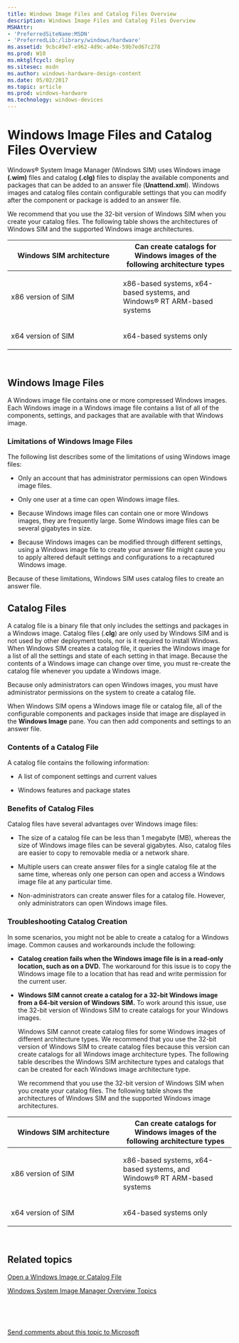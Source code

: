 ```yaml
---
title: Windows Image Files and Catalog Files Overview
description: Windows Image Files and Catalog Files Overview
MSHAttr:
- 'PreferredSiteName:MSDN'
- 'PreferredLib:/library/windows/hardware'
ms.assetid: 9cbc49e7-e962-4d9c-a04e-59b7ed67c278
ms.prod: W10
ms.mktglfcycl: deploy
ms.sitesec: msdn
ms.author: windows-hardware-design-content
ms.date: 05/02/2017
ms.topic: article
ms.prod: windows-hardware
ms.technology: windows-devices
---
```


# Windows Image Files and Catalog Files Overview


Windows® System Image Manager (Windows SIM) uses Windows image **(.wim)** files and catalog **(.clg)** files to display the available components and packages that can be added to an answer file (**Unattend.xml**). Windows images and catalog files contain configurable settings that you can modify after the component or package is added to an answer file.

We recommend that you use the 32-bit version of Windows SIM when you create your catalog files. The following table shows the architectures of Windows SIM and the supported Windows image architectures.

<table>
<colgroup>
<col width="50%" />
<col width="50%" />
</colgroup>
<thead>
<tr class="header">
<th>Windows SIM architecture</th>
<th>Can create catalogs for Windows images of the following architecture types</th>
</tr>
</thead>
<tbody>
<tr class="odd">
<td><p>x86 version of SIM</p></td>
<td><p>x86-based systems, x64-based systems, and Windows® RT ARM-based systems</p></td>
</tr>
<tr class="even">
<td><p>x64 version of SIM</p></td>
<td><p>x64-based systems only</p></td>
</tr>
</tbody>
</table>

 

## Windows Image Files


A Windows image file contains one or more compressed Windows images. Each Windows image in a Windows image file contains a list of all of the components, settings, and packages that are available with that Windows image.

### Limitations of Windows Image Files

The following list describes some of the limitations of using Windows image files:

-   Only an account that has administrator permissions can open Windows image files.

-   Only one user at a time can open Windows image files.

-   Because Windows image files can contain one or more Windows images, they are frequently large. Some Windows image files can be several gigabytes in size.

-   Because Windows images can be modified through different settings, using a Windows image file to create your answer file might cause you to apply altered default settings and configurations to a recaptured Windows image.

Because of these limitations, Windows SIM uses catalog files to create an answer file.

## Catalog Files


A catalog file is a binary file that only includes the settings and packages in a Windows image. Catalog files (.**clg**) are only used by Windows SIM and is not used by other deployment tools, nor is it required to install Windows. When Windows SIM creates a catalog file, it queries the Windows image for a list of all the settings and state of each setting in that image. Because the contents of a Windows image can change over time, you must re-create the catalog file whenever you update a Windows image.

Because only administrators can open Windows images, you must have administrator permissions on the system to create a catalog file.

When Windows SIM opens a Windows image file or catalog file, all of the configurable components and packages inside that image are displayed in the **Windows Image** pane. You can then add components and settings to an answer file.

### Contents of a Catalog File

A catalog file contains the following information:

-   A list of component settings and current values

-   Windows features and package states

### Benefits of Catalog Files

Catalog files have several advantages over Windows image files:

-   The size of a catalog file can be less than 1 megabyte (MB), whereas the size of Windows image files can be several gigabytes. Also, catalog files are easier to copy to removable media or a network share.

-   Multiple users can create answer files for a single catalog file at the same time, whereas only one person can open and access a Windows image file at any particular time.

-   Non-administrators can create answer files for a catalog file. However, only administrators can open Windows image files.

### Troubleshooting Catalog Creation

In some scenarios, you might not be able to create a catalog for a Windows image. Common causes and workarounds include the following:

-   **Catalog creation fails when the Windows image file is in a read-only location, such as on a DVD.** The workaround for this issue is to copy the Windows image file to a location that has read and write permission for the current user.

-   **Windows SIM cannot create a catalog for a 32-bit Windows image from a 64-bit version of Windows SIM.** To work around this issue, use the 32-bit version of Windows SIM to create catalogs for your Windows images.

    Windows SIM cannot create catalog files for some Windows images of different architecture types. We recommend that you use the 32-bit version of Windows SIM to create catalog files because this version can create catalogs for all Windows image architecture types. The following table describes the Windows SIM architecture types and catalogs that can be created for each Windows image architecture type.

    We recommend that you use the 32-bit version of Windows SIM when you create your catalog files. The following table shows the architectures of Windows SIM and the supported Windows image architectures.

<table>
<colgroup>
<col width="50%" />
<col width="50%" />
</colgroup>
<thead>
<tr class="header">
<th>Windows SIM architecture</th>
<th>Can create catalogs for Windows images of the following architecture types</th>
</tr>
</thead>
<tbody>
<tr class="odd">
<td><p>x86 version of SIM</p></td>
<td><p>x86-based systems, x64-based systems, and Windows® RT ARM-based systems</p></td>
</tr>
<tr class="even">
<td><p>x64 version of SIM</p></td>
<td><p>x64-based systems only</p></td>
</tr>
</tbody>
</table>

 

## Related topics


[Open a Windows Image or Catalog File](open-a-windows-image-or-catalog-file.md)

[Windows System Image Manager Overview Topics](windows-system-image-manager-overview-topics.md)

 

 

[Send comments about this topic to Microsoft](mailto:wsddocfb@microsoft.com?subject=Documentation%20feedback%20%5Bp_wsim\p_wsim%5D:%20Windows%20Image%20Files%20and%20Catalog%20Files%20Overview%20%20RELEASE:%20%2810/17/2016%29&body=%0A%0APRIVACY%20STATEMENT%0A%0AWe%20use%20your%20feedback%20to%20improve%20the%20documentation.%20We%20don't%20use%20your%20email%20address%20for%20any%20other%20purpose,%20and%20we'll%20remove%20your%20email%20address%20from%20our%20system%20after%20the%20issue%20that%20you're%20reporting%20is%20fixed.%20While%20we're%20working%20to%20fix%20this%20issue,%20we%20might%20send%20you%20an%20email%20message%20to%20ask%20for%20more%20info.%20Later,%20we%20might%20also%20send%20you%20an%20email%20message%20to%20let%20you%20know%20that%20we've%20addressed%20your%20feedback.%0A%0AFor%20more%20info%20about%20Microsoft's%20privacy%20policy,%20see%20http://privacy.microsoft.com/en-us/default.aspx. "Send comments about this topic to Microsoft")





